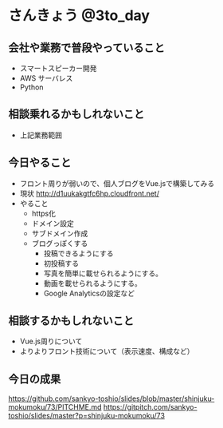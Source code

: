# さんきょう @3to_day

## 会社や業務で普段やっていること
* スマートスピーカー開発
* AWS サーバレス
* Python

## 相談乗れるかもしれないこと
* 上記業務範囲

## 今日やること
* フロント周りが弱いので、個人ブログをVue.jsで構築してみる
* 現状
  http://d1uukakgtfc6hp.cloudfront.net/
* やること
  * https化
  * ドメイン設定
  * サブドメイン作成
  * ブログっぽくする
    * 投稿できるようにする
    * 初投稿する
    * 写真を簡単に載せられるようにする。
    * 動画を載せられるようにする。
    * Google Analyticsの設定など

## 相談するかもしれないこと
* Vue.js周りについて
* よりよりフロント技術について（表示速度、構成など）

## 今日の成果
https://github.com/sankyo-toshio/slides/blob/master/shinjuku-mokumoku/73/PITCHME.md
https://gitpitch.com/sankyo-toshio/slides/master?p=shinjuku-mokumoku/73
